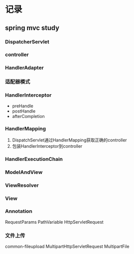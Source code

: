 # 记录

## spring mvc study

### DispatcherServlet

### controller

### HandlerAdapter

### 适配器模式

### HandlerInterceptor

+ preHandle
+ postHandle
+ afterCompletion

### HandlerMapping
1. DispatchServlet通过HandlerMapping获取正确的controller
2. 包装HandlerInterceptor到controller

### HandlerExecutionChain

### ModelAndView

### ViewResolver

### View

### Annotation
RequestParams  PathVariable HttpServletRequest

### 文件上传
common-fileupload  MultipartHttpServletRequest MultipartFile






